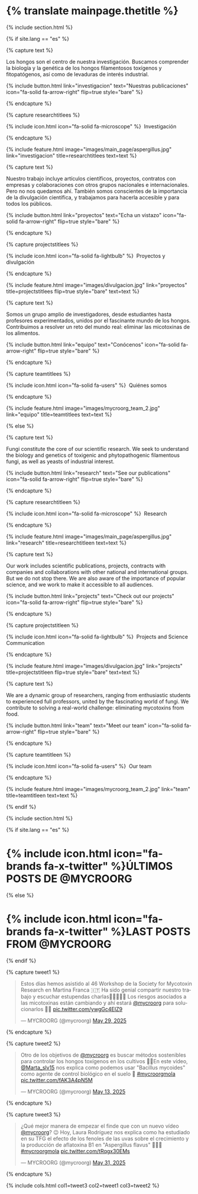 ---
---

#  {% translate mainpage.thetitle %}
{% include section.html %}

{% if site.lang == "es" %}

{% capture text %}

Los hongos son el centro de nuestra investigación. Buscamos comprender la biología y la genética de los hongos filamentosos toxígenos y fitopatógenos, así como de levaduras de interés industrial.

{%
  include button.html
  link="investigacion"
  text="Nuestras publicaciones"
  icon="fa-solid fa-arrow-right"
  flip=true
  style="bare"
%}

{% endcapture %}

{% capture researchtitlees %}

{% include icon.html icon="fa-solid fa-microscope" %} &nbsp;Investigación

{% endcapture %}

{%
  include feature.html
  image="images/main_page/aspergillus.jpg"
  link="investigacion"
  title=researchtitlees
  text=text
%}

{% capture text %}

Nuestro trabajo incluye artículos científicos, proyectos, contratos con empresas y colaboraciones con otros grupos nacionales e internacionales. Pero no nos quedamos ahí. También somos conscientes de la importancia de la divulgación científica, y trabajamos para hacerla accesible y para todos los públicos.

{%
  include button.html
  link="proyectos"
  text="Echa un vistazo"
  icon="fa-solid fa-arrow-right"
  flip=true
  style="bare"
%}

{% endcapture %}

{% capture projectstitlees %}

{% include icon.html icon="fa-solid fa-lightbulb" %} &nbsp;Proyectos y divulgación

{% endcapture %}

{%
  include feature.html
  image="images/divulgacion.jpg"
  link="proyectos"
  title=projectstitlees
  flip=true
  style="bare"
  text=text
%}

{% capture text %}

Somos un grupo amplio de investigadores, desde estudiantes hasta profesores experimentados, unidos por el fascinante mundo de los hongos. Contribuimos a resolver un reto del mundo real: eliminar las micotoxinas de los alimentos.

{%
  include button.html
  link="equipo"
  text="Conócenos"
  icon="fa-solid fa-arrow-right"
  flip=true
  style="bare"
%}

{% endcapture %}

{% capture teamtitlees %}

{% include icon.html icon="fa-solid fa-users" %} &nbsp;Quiénes somos

{% endcapture %}

{%
  include feature.html
  image="images/mycroorg_team_2.jpg"
  link="equipo"
  title=teamtitlees
  text=text
%}

{% else %}

{% capture text %}

Fungi constitute the core of our scientific research. We seek to understand the biology and genetics of toxigenic and phytopathogenic filamentous fungi, as well as yeasts of industrial interest.

{%
  include button.html
  link="research"
  text="See our publications"
  icon="fa-solid fa-arrow-right"
  flip=true
  style="bare"
%}

{% endcapture %}

{% capture researchtitleen %}

{% include icon.html icon="fa-solid fa-microscope" %} &nbsp;Research

{% endcapture %}

{%
  include feature.html
  image="images/main_page/aspergillus.jpg"
  link="research"
  title=researchtitleen
  text=text
%}

{% capture text %}

Our work includes scientific publications, projects, contracts with companies and collaborations with other national and international groups. But we do not stop there. We are also aware of the importance of popular science, and we work to make it accessible to all audiences.

{%
  include button.html
  link="projects"
  text="Check out our projects"
  icon="fa-solid fa-arrow-right"
  flip=true
  style="bare"
%}

{% endcapture %}

{% capture projectstitleen %}

{% include icon.html icon="fa-solid fa-lightbulb" %} &nbsp;Projects and Science Communication

{% endcapture %}

{%
  include feature.html
  image="images/divulgacion.jpg"
  link="projects"
  title=projectstitleen
  flip=true
  style="bare"
  text=text
%}

{% capture text %}

We are a dynamic group of researchers, ranging from enthusiastic students to experienced full professors, united by the fascinating world of fungi. We contribute to solving a real-world challenge: eliminating mycotoxins from food.

{%
  include button.html
  link="team"
  text="Meet our team"
  icon="fa-solid fa-arrow-right"
  flip=true
  style="bare"
%}

{% endcapture %}

{% capture teamtitleen %}

{% include icon.html icon="fa-solid fa-users" %} &nbsp;Our team

{% endcapture %}

{%
  include feature.html
  image="images/mycroorg_team_2.jpg"
  link="team"
  title=teamtitleen
  text=text
%}

{% endif %}

{% include section.html %}

{% if site.lang == "es" %}

# {% include icon.html icon="fa-brands fa-x-twitter" %}ÚLTIMOS POSTS DE @MYCROORG

{% else %}

# {% include icon.html icon="fa-brands fa-x-twitter" %}LAST POSTS FROM @MYCROORG

{% endif %}

{% capture tweet1 %}

<blockquote class="twitter-tweet"><p lang="es" dir="ltr">Estos días hemos asistido al 46 Workshop de la Society for Mycotoxin Research en Martina Franca 🇮🇹 Ha sido genial compartir nuestro trabajo y escuchar estupendas charlas👩‍🔬🤓🧑‍🔬 Los riesgos asociados a las micotoxinas están cambiando y ahí estará <a href="https://twitter.com/mycroorg?ref_src=twsrc%5Etfw">@mycroorg</a> para solucionarlos 💪🏻 <a href="https://t.co/ywgGc4EIZ9">pic.twitter.com/ywgGc4EIZ9</a></p>&mdash; MYCROORG (@mycroorg) <a href="https://twitter.com/mycroorg/status/1928024556901421509?ref_src=twsrc%5Etfw">May 29, 2025</a></blockquote> <script async src="https://platform.twitter.com/widgets.js" charset="utf-8"></script> 

{% endcapture %}

{% capture tweet2 %}

<blockquote class="twitter-tweet"><p lang="es" dir="ltr">Otro de los objetivos de <a href="https://twitter.com/mycroorg?ref_src=twsrc%5Etfw">@mycroorg</a> es buscar métodos sostenibles para controlar los hongos toxígenos en los cultivos 🧑‍🌾En este vídeo, <a href="https://twitter.com/Marta_slv15?ref_src=twsrc%5Etfw">@Marta_slv15</a> nos explica como podemos usar &quot;Bacillus mycoides&quot; como agente de control biológico en el suelo 🧫 <a href="https://twitter.com/hashtag/mycroorgmola?src=hash&amp;ref_src=twsrc%5Etfw">#mycroorgmola</a> <a href="https://t.co/fAK3A4pN5M">pic.twitter.com/fAK3A4pN5M</a></p>&mdash; MYCROORG (@mycroorg) <a href="https://twitter.com/mycroorg/status/1922275531782840443?ref_src=twsrc%5Etfw">May 13, 2025</a></blockquote> <script async src="https://platform.twitter.com/widgets.js" charset="utf-8"></script> 

{% endcapture %}

{% capture tweet3 %}

<blockquote class="twitter-tweet"><p lang="es" dir="ltr">¿Qué mejor manera de empezar el finde que con un nuevo vídeo <a href="https://twitter.com/mycroorg?ref_src=twsrc%5Etfw">@mycroorg</a>? 😉 Hoy, Laura Rodríguez nos explica como ha estudiado en su TFG el efecto de los fenoles de las uvas sobre el crecimiento y la producción de aflatoxina B1 en &quot;Aspergillus flavus&quot; 🍇🧫🍇 <a href="https://twitter.com/hashtag/mycroorgmola?src=hash&amp;ref_src=twsrc%5Etfw">#mycroorgmola</a> <a href="https://t.co/tRqgx30EMs">pic.twitter.com/tRqgx30EMs</a></p>&mdash; MYCROORG (@mycroorg) <a href="https://twitter.com/mycroorg/status/1928748104745902409?ref_src=twsrc%5Etfw">May 31, 2025</a></blockquote> <script async src="https://platform.twitter.com/widgets.js" charset="utf-8"></script> 

{% endcapture %}

{%
  include cols.html
  col1=tweet3
  col2=tweet1
  col3=tweet2
%}